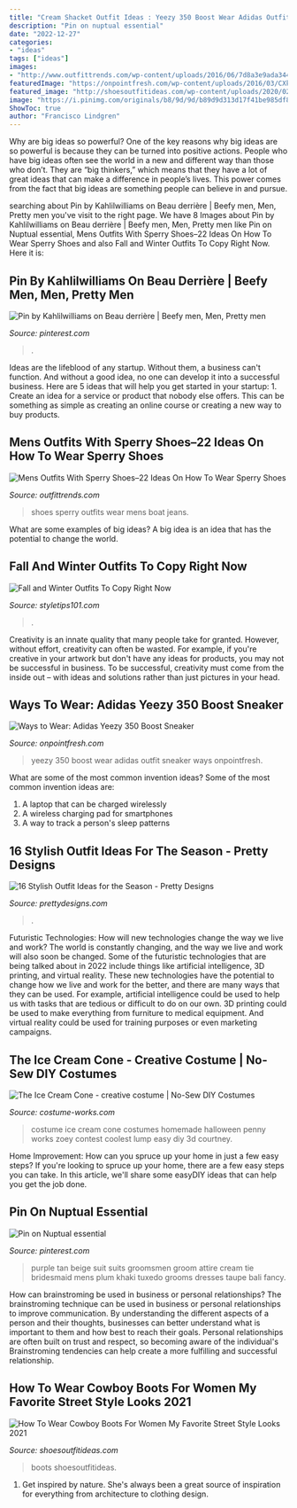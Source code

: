 ```yaml
---
title: "Cream Shacket Outfit Ideas : Yeezy 350 Boost Wear Adidas Outfit Sneaker Ways Onpointfresh"
description: "Pin on nuptual essential"
date: "2022-12-27"
categories:
- "ideas"
tags: ["ideas"]
images:
- "http://www.outfittrends.com/wp-content/uploads/2016/06/7d8a3e9ada344fced83a5e05e5a04040.jpg"
featuredImage: "https://onpointfresh.com/wp-content/uploads/2016/03/CXkNxOFWAAAETER.jpg"
featured_image: "http://shoesoutfitideas.com/wp-content/uploads/2020/02/red-printed-long-dress-and-cowboy-boots.jpg"
image: "https://i.pinimg.com/originals/b8/9d/9d/b89d9d313d17f41be985df82aea8c141.jpg"
ShowToc: true
author: "Francisco Lindgren"
---
```



Why are big ideas so powerful?
One of the key reasons why big ideas are so powerful is because they can be turned into positive actions. People who have big ideas often see the world in a new and different way than those who don’t. They are “big thinkers,” which means that they have a lot of great ideas that can make a difference in people’s lives. This power comes from the fact that big ideas are something people can believe in and pursue.

	

		
searching about Pin by Kahlilwilliams on Beau derrière | Beefy men, Men, Pretty men you've visit to the right page. We have 8 Images about Pin by Kahlilwilliams on Beau derrière | Beefy men, Men, Pretty men like Pin on Nuptual essential, Mens Outfits With Sperry Shoes–22 Ideas On How To Wear Sperry Shoes and also Fall and Winter Outfits To Copy Right Now. Here it is:
		
    
## Pin By Kahlilwilliams On Beau Derrière | Beefy Men, Men, Pretty Men

<img loading=lazy src="https://i.pinimg.com/736x/dd/02/d7/dd02d7d31567868a1e6ff8259ea73cc9.jpg" onerror="this.onerror=null;this.src='https://tse3.mm.bing.net/th?id=OIP.1lv7PPoELwnwSCJvMrsFJQHaJ3&amp;pid=15.1';" alt="Pin by Kahlilwilliams on Beau derrière | Beefy men, Men, Pretty men">

_Source: pinterest.com_

>. 

	

Ideas are the lifeblood of any startup. Without them, a business can't function. And without a good idea, no one can develop it into a successful business. Here are 5 ideas that will help you get started in your startup: 1. Create an idea for a service or product that nobody else offers. This can be something as simple as creating an online course or creating a new way to buy products. 
    
## Mens Outfits With Sperry Shoes–22 Ideas On How To Wear Sperry Shoes

<img loading=lazy src="http://www.outfittrends.com/wp-content/uploads/2016/06/7d8a3e9ada344fced83a5e05e5a04040.jpg" onerror="this.onerror=null;this.src='https://tse1.mm.bing.net/th?id=OIP.J3UZFl0RR8qaeMVQgakSywHaLH&amp;pid=15.1';" alt="Mens Outfits With Sperry Shoes–22 Ideas On How To Wear Sperry Shoes">

_Source: outfittrends.com_

>shoes sperry outfits wear mens boat jeans. 

	

What are some examples of big ideas?
A big idea is an idea that has the potential to change the world.

    
## Fall And Winter Outfits To Copy Right Now

<img loading=lazy src="https://styletips101.com/wp-content/uploads/2016/11/fall-and-winter-oufits14.jpg" onerror="this.onerror=null;this.src='https://tse3.mm.bing.net/th?id=OIP.n9eNJUKmKdbmwmFqp32l3gHaNM&amp;pid=15.1';" alt="Fall and Winter Outfits To Copy Right Now">

_Source: styletips101.com_

>. 

	

Creativity is an innate quality that many people take for granted. However, without effort, creativity can often be wasted. For example, if you're creative in your artwork but don't have any ideas for products, you may not be successful in business. To be successful, creativity must come from the inside out – with ideas and solutions rather than just pictures in your head.

    
## Ways To Wear: Adidas Yeezy 350 Boost Sneaker

<img loading=lazy src="https://onpointfresh.com/wp-content/uploads/2016/03/CXkNxOFWAAAETER.jpg" onerror="this.onerror=null;this.src='https://tse3.mm.bing.net/th?id=OIP.B_7OggK3szqfXAJzOpDSjwHaHa&amp;pid=15.1';" alt="Ways to Wear: Adidas Yeezy 350 Boost Sneaker">

_Source: onpointfresh.com_

>yeezy 350 boost wear adidas outfit sneaker ways onpointfresh. 

	

What are some of the most common invention ideas?
Some of the most common invention ideas are: 
1. A laptop that can be charged wirelessly
2. A wireless charging pad for smartphones
3. A way to track a person's sleep patterns

    
## 16 Stylish Outfit Ideas For The Season - Pretty Designs

<img loading=lazy src="http://www.prettydesigns.com/wp-content/uploads/2015/09/Grey-Coat-with-Black-Jeans.jpg" onerror="this.onerror=null;this.src='https://tse1.mm.bing.net/th?id=OIP.sRZvpkQ3jT1YvYT4Iktl4AHaKj&amp;pid=15.1';" alt="16 Stylish Outfit Ideas for the Season - Pretty Designs">

_Source: prettydesigns.com_

>. 

	

Futuristic Technologies: How will new technologies change the way we live and work?
The world is constantly changing, and the way we live and work will also soon be changed. Some of the futuristic technologies that are being talked about in 2022 include things like artificial intelligence, 3D printing, and virtual reality. These new technologies have the potential to change how we live and work for the better, and there are many ways that they can be used. For example, artificial intelligence could be used to help us with tasks that are tedious or difficult to do on our own. 3D printing could be used to make everything from furniture to medical equipment. And virtual reality could be used for training purposes or even marketing campaigns.

    
## The Ice Cream Cone - Creative Costume | No-Sew DIY Costumes

<img loading=lazy src="https://photos.costume-works.com/full/the_ice_cream_cone.jpg" onerror="this.onerror=null;this.src='https://tse4.mm.bing.net/th?id=OIP.2m3KZKRpIOhvXf6AA_S-9gHaLH&amp;pid=15.1';" alt="The Ice Cream Cone - creative costume | No-Sew DIY Costumes">

_Source: costume-works.com_

>costume ice cream cone costumes homemade halloween penny works zoey contest coolest lump easy diy 3d courtney. 

	

Home Improvement: How can you spruce up your home in just a few easy steps?
If you're looking to spruce up your home, there are a few easy steps you can take. In this article, we'll share some easyDIY ideas that can help you get the job done.

    
## Pin On Nuptual Essential

<img loading=lazy src="https://i.pinimg.com/originals/b8/9d/9d/b89d9d313d17f41be985df82aea8c141.jpg" onerror="this.onerror=null;this.src='https://tse3.mm.bing.net/th?id=OIP.pwrxKLRMBJnzxCWzts3AoQHaLH&amp;pid=15.1';" alt="Pin on Nuptual essential">

_Source: pinterest.com_

>purple tan beige suit suits groomsmen groom attire cream tie bridesmaid mens plum khaki tuxedo grooms dresses taupe bali fancy. 

	

How can brainstroming be used in business or personal relationships?
The brainstroming technique can be used in business or personal relationships to improve communication. By understanding the different aspects of a person and their thoughts, businesses can better understand what is important to them and how best to reach their goals. Personal relationships are often built on trust and respect, so becoming aware of the individual's Brainstroming tendencies can help create a more fulfilling and successful relationship.

    
## How To Wear Cowboy Boots For Women My Favorite Street Style Looks 2021

<img loading=lazy src="http://shoesoutfitideas.com/wp-content/uploads/2020/02/red-printed-long-dress-and-cowboy-boots.jpg" onerror="this.onerror=null;this.src='https://tse4.mm.bing.net/th?id=OIP.Da_ktpZy8WMhj5fjX69oXAHaLH&amp;pid=15.1';" alt="How To Wear Cowboy Boots For Women My Favorite Street Style Looks 2021">

_Source: shoesoutfitideas.com_

>boots shoesoutfitideas. 

	

1. Get inspired by nature. She's always been a great source of inspiration for everything from architecture to clothing design.

